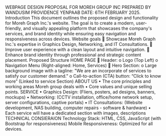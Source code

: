 WEBPAGE DESIGN PROPOSAL FOR MOREH GROUP INC
PREPARED BY WANDUSIM PROVIDENCE YENPAAB
DATE: 6TH FEBRUARY 2025.
Introduction
This document outlines the proposed design and functionality for Moreh Graph Inc.'s website. The goal is to create a modern, user-friendly, and visually appealing platform that showcases the company's services, and brand identity while ensuring easy navigation and responsiveness across devices.
Website goals
	Showcase Moreh Graph Inc.'s expertise in Graphics Design, Networking, and IT Consultations.
	Improve user experience with a clean layout and intuitive navigation.
	Enhance brand identity through professional and strategic content placement.
Proposed Structure
HOME PAGE
	Header: 
o	Logo (Top Left)
o	Navigation Menu (Right-aligned: Home, Services)
	Hero Section: 
o	Large background image with a tagline: "We are an incorporate of services to satisfy our customer demand."
o	Call-to-action (CTA) button: “Click to know more” (Linked to service Section)
ABOUT US
•	The core principles and working areas Moreh group deals with
•	Core values and unique selling points.
SERVICE
•	Graphics Design: (Fliers, posters, ad designs, banners, mockups)
•	Networking: (CCTV installation, office/home network setup, server configurations, captive portals)
•	IT Consultations: (Website development, NAS building, computer repairs - software & hardware) 
•	Each service will have a dedicated section with images, descriptions
TECHNICAL CONSIERAION 
Technology Stack: HTML, CSS, JavaScript (with Bootstrap for responsiveness)
Mobile Responsiveness: Optimized for all devices.
